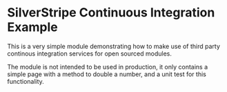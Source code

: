 # SilverStripe Continuous Integration Example
This is a very simple module demonstrating how to make use of third party
continous integration services for open sourced modules.

The module is not intended to be used in production, it only contains a simple
page with a method to double a number, and a unit test for this functionality.
